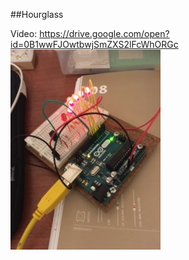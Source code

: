 ##Hourglass

Video:
https://drive.google.com/open?id=0B1wwFJOwtbwjSmZXS2lFcWhORGc
![basic setup](image1.JPG)
